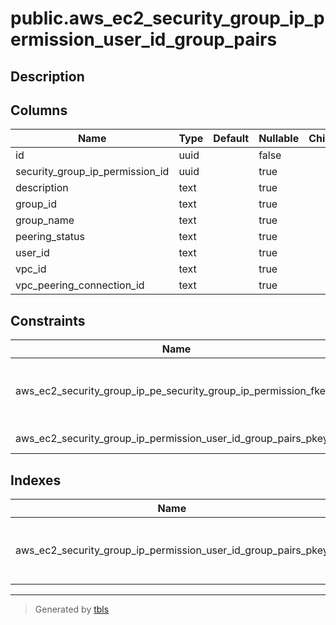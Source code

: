 # public.aws_ec2_security_group_ip_permission_user_id_group_pairs

## Description

## Columns

| Name | Type | Default | Nullable | Children | Parents | Comment |
| ---- | ---- | ------- | -------- | -------- | ------- | ------- |
| id | uuid |  | false |  |  |  |
| security_group_ip_permission_id | uuid |  | true |  | [public.aws_ec2_security_group_ip_permissions](public.aws_ec2_security_group_ip_permissions.md) |  |
| description | text |  | true |  |  |  |
| group_id | text |  | true |  |  |  |
| group_name | text |  | true |  |  |  |
| peering_status | text |  | true |  |  |  |
| user_id | text |  | true |  |  |  |
| vpc_id | text |  | true |  |  |  |
| vpc_peering_connection_id | text |  | true |  |  |  |

## Constraints

| Name | Type | Definition |
| ---- | ---- | ---------- |
| aws_ec2_security_group_ip_pe_security_group_ip_permission_fkey3 | FOREIGN KEY | FOREIGN KEY (security_group_ip_permission_id) REFERENCES aws_ec2_security_group_ip_permissions(id) ON DELETE CASCADE |
| aws_ec2_security_group_ip_permission_user_id_group_pairs_pkey | PRIMARY KEY | PRIMARY KEY (id) |

## Indexes

| Name | Definition |
| ---- | ---------- |
| aws_ec2_security_group_ip_permission_user_id_group_pairs_pkey | CREATE UNIQUE INDEX aws_ec2_security_group_ip_permission_user_id_group_pairs_pkey ON public.aws_ec2_security_group_ip_permission_user_id_group_pairs USING btree (id) |

---

> Generated by [tbls](https://github.com/k1LoW/tbls)
